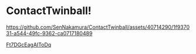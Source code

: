 # ContactTwinball!



https://github.com/SenNakamura/ContactTwinball/assets/40714290/1f937031-a544-49fc-9362-ca0717180489

[Ft7DGcEagAIToDq](https://github.com/SenNakamura/ContactTwinball/assets/40714290/1c1fcb97-59f5-4da4-ab58-b7908b3985f7)
